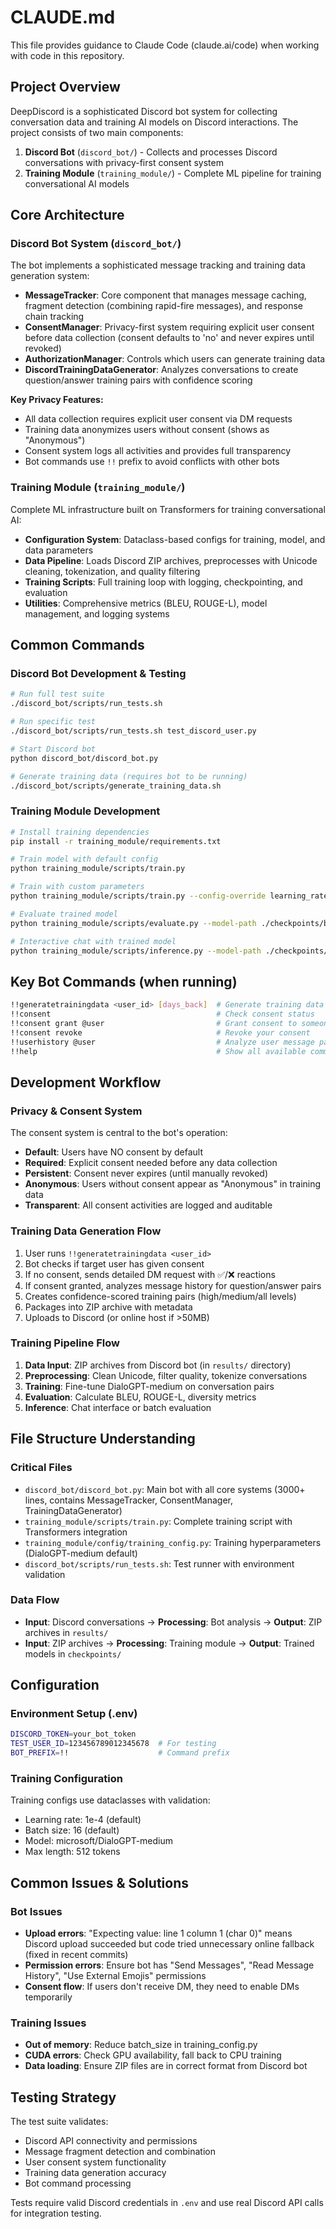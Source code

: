 # CLAUDE.md

This file provides guidance to Claude Code (claude.ai/code) when working with code in this repository.

## Project Overview

DeepDiscord is a sophisticated Discord bot system for collecting conversation data and training AI models on Discord interactions. The project consists of two main components:

1. **Discord Bot** (`discord_bot/`) - Collects and processes Discord conversations with privacy-first consent system
2. **Training Module** (`training_module/`) - Complete ML pipeline for training conversational AI models

## Core Architecture

### Discord Bot System (`discord_bot/`)

The bot implements a sophisticated message tracking and training data generation system:

- **MessageTracker**: Core component that manages message caching, fragment detection (combining rapid-fire messages), and response chain tracking
- **ConsentManager**: Privacy-first system requiring explicit user consent before data collection (consent defaults to 'no' and never expires until revoked)
- **AuthorizationManager**: Controls which users can generate training data
- **DiscordTrainingDataGenerator**: Analyzes conversations to create question/answer training pairs with confidence scoring

**Key Privacy Features:**
- All data collection requires explicit user consent via DM requests
- Training data anonymizes users without consent (shows as "Anonymous")
- Consent system logs all activities and provides full transparency
- Bot commands use `!!` prefix to avoid conflicts with other bots

### Training Module (`training_module/`)

Complete ML infrastructure built on Transformers for training conversational AI:

- **Configuration System**: Dataclass-based configs for training, model, and data parameters
- **Data Pipeline**: Loads Discord ZIP archives, preprocesses with Unicode cleaning, tokenization, and quality filtering
- **Training Scripts**: Full training loop with logging, checkpointing, and evaluation
- **Utilities**: Comprehensive metrics (BLEU, ROUGE-L), model management, and logging systems

## Common Commands

### Discord Bot Development & Testing
```bash
# Run full test suite
./discord_bot/scripts/run_tests.sh

# Run specific test
./discord_bot/scripts/run_tests.sh test_discord_user.py

# Start Discord bot
python discord_bot/discord_bot.py

# Generate training data (requires bot to be running)
./discord_bot/scripts/generate_training_data.sh
```

### Training Module Development
```bash
# Install training dependencies
pip install -r training_module/requirements.txt

# Train model with default config
python training_module/scripts/train.py

# Train with custom parameters
python training_module/scripts/train.py --config-override learning_rate=1e-5,batch_size=8

# Evaluate trained model
python training_module/scripts/evaluate.py --model-path ./checkpoints/best_model

# Interactive chat with trained model
python training_module/scripts/inference.py --model-path ./checkpoints/best_model --interactive
```

## Key Bot Commands (when running)
```bash
!!generatetrainingdata <user_id> [days_back]  # Generate training data (requires consent)
!!consent                                     # Check consent status
!!consent grant @user                         # Grant consent to someone
!!consent revoke                              # Revoke your consent
!!userhistory @user                           # Analyze user message patterns
!!help                                        # Show all available commands
```

## Development Workflow

### Privacy & Consent System
The consent system is central to the bot's operation:
- **Default**: Users have NO consent by default
- **Required**: Explicit consent needed before any data collection
- **Persistent**: Consent never expires (until manually revoked)
- **Anonymous**: Users without consent appear as "Anonymous" in training data
- **Transparent**: All consent activities are logged and auditable

### Training Data Generation Flow
1. User runs `!!generatetrainingdata <user_id>`
2. Bot checks if target user has given consent
3. If no consent, sends detailed DM request with ✅/❌ reactions
4. If consent granted, analyzes message history for question/answer pairs
5. Creates confidence-scored training pairs (high/medium/all levels)
6. Packages into ZIP archive with metadata
7. Uploads to Discord (or online host if >50MB)

### Training Pipeline Flow
1. **Data Input**: ZIP archives from Discord bot (in `results/` directory)
2. **Preprocessing**: Clean Unicode, filter quality, tokenize conversations
3. **Training**: Fine-tune DialoGPT-medium on conversation pairs
4. **Evaluation**: Calculate BLEU, ROUGE-L, diversity metrics
5. **Inference**: Chat interface or batch evaluation

## File Structure Understanding

### Critical Files
- `discord_bot/discord_bot.py`: Main bot with all core systems (3000+ lines, contains MessageTracker, ConsentManager, TrainingDataGenerator)
- `training_module/scripts/train.py`: Complete training script with Transformers integration
- `training_module/config/training_config.py`: Training hyperparameters (DialoGPT-medium default)
- `discord_bot/scripts/run_tests.sh`: Test runner with environment validation

### Data Flow
- **Input**: Discord conversations → **Processing**: Bot analysis → **Output**: ZIP archives in `results/`
- **Input**: ZIP archives → **Processing**: Training module → **Output**: Trained models in `checkpoints/`

## Configuration

### Environment Setup (.env)
```bash
DISCORD_TOKEN=your_bot_token
TEST_USER_ID=123456789012345678  # For testing
BOT_PREFIX=!!                    # Command prefix
```

### Training Configuration
Training configs use dataclasses with validation:
- Learning rate: 1e-4 (default)
- Batch size: 16 (default) 
- Model: microsoft/DialoGPT-medium
- Max length: 512 tokens

## Common Issues & Solutions

### Bot Issues
- **Upload errors**: "Expecting value: line 1 column 1 (char 0)" means Discord upload succeeded but code tried unnecessary online fallback (fixed in recent commits)
- **Permission errors**: Ensure bot has "Send Messages", "Read Message History", "Use External Emojis" permissions
- **Consent flow**: If users don't receive DM, they need to enable DMs temporarily

### Training Issues
- **Out of memory**: Reduce batch_size in training_config.py
- **CUDA errors**: Check GPU availability, fall back to CPU training
- **Data loading**: Ensure ZIP files are in correct format from Discord bot

## Testing Strategy

The test suite validates:
- Discord API connectivity and permissions
- Message fragment detection and combination
- User consent system functionality
- Training data generation accuracy
- Bot command processing

Tests require valid Discord credentials in `.env` and use real Discord API calls for integration testing.